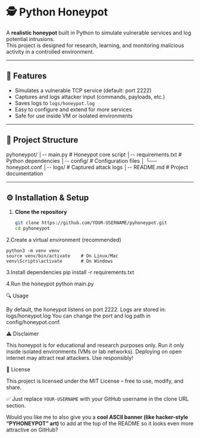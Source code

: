 # 🕵️ Python Honeypot

A **realistic honeypot** built in Python to simulate vulnerable services and log potential intrusions.  
This project is designed for research, learning, and monitoring malicious activity in a controlled environment.

---

## 🚀 Features
- Simulates a vulnerable TCP service (default: port 2222)
- Captures and logs attacker input (commands, payloads, etc.)
- Saves logs to `logs/honeypot.log`
- Easy to configure and extend for more services
- Safe for use inside VM or isolated environments

---

## 📂 Project Structure
pyhoneypot/
│-- main.py # Honeypot core script
│-- requirements.txt # Python dependencies
│-- config/ # Configuration files
│ └── honeypot.conf
│-- logs/ # Captured attack logs
│-- README.md # Project documentation

---

## ⚙️ Installation & Setup

1. **Clone the repository**
   ```bash
   git clone https://github.com/YOUR-USERNAME/pyhoneypot.git
   cd pyhoneypot

2.Create a virtual environment (recommended)

    python3 -m venv venv
    source venv/bin/activate    # On Linux/Mac
    venv\Scripts\activate       # On Windows

3.Install dependencies
    pip install -r requirements.txt


4.Run the honeypot
    python main.py

🔍 Usage

By default, the honeypot listens on port 2222.
Logs are stored in:
        logs/honeypot.log
You can change the port and log path in config/honeypot.conf.

⚠️ Disclaimer

This honeypot is for educational and research purposes only.
Run it only inside isolated environments (VMs or lab networks).
Deploying on open internet may attract real attackers. Use responsibly!

📜 License

This project is licensed under the MIT License – free to use, modify, and share.

✅ Just replace `YOUR-USERNAME` with your GitHub username in the clone URL section.  

Would you like me to also give you a **cool ASCII banner (like hacker-style “PYHONEYPOT” art)** to add at the top of the README so it looks even more attractive on GitHub?
